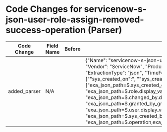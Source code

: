 # Code Changes for servicenow-s-json-user-role-assign-removed-success-operation (Parser)

| Code Change | Field Name | Before | After |
|-------------|------------|--------|-------|
| added_parser | N/A |  | {"Name": "servicenow-s-json-user-role-assign-removed-success-operation", "Vendor": "ServiceNow", "Product": "ServiceNow", "ParserVersion": "v1.0.0", "ExtractionType": "json", "TimeFormat": "yyyy-MM-dd HH:mm:ss", "Conditions": ["\"sys_created_on\":", "\"sys_created_by\":", "\"role\":", "\"operation\":"], "Fields": ["exa_json_path=$.sys_created_on,exa_field_name=time", "exa_json_path=$.role.display_value,exa_field_name=role", "exa_json_path=$.changed_by.display_value,exa_field_name=dest_user_full_name", "exa_json_path=$.granted_by_group.display_value,exa_field_name=group_name", "exa_json_path=$.user.display_value,exa_field_name=full_name", "exa_json_path=$.sys_created_by,exa_field_name=dest_user", "exa_json_path=$.operation,exa_field_name=operation"]} |